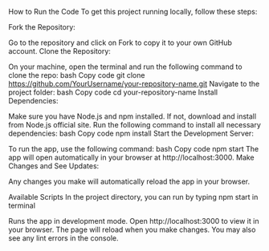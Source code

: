 How to Run the Code
To get this project running locally, follow these steps:

Fork the Repository:

Go to the repository and click on Fork to copy it to your own GitHub account.
Clone the Repository:

On your machine, open the terminal and run the following command to clone the repo:
bash
Copy code
git clone https://github.com/YourUsername/your-repository-name.git
Navigate to the project folder:
bash
Copy code
cd your-repository-name
Install Dependencies:

Make sure you have Node.js and npm installed. If not, download and install from Node.js official site.
Run the following command to install all necessary dependencies:
bash
Copy code
npm install
Start the Development Server:

To run the app, use the following command:
bash
Copy code
npm start
The app will open automatically in your browser at http://localhost:3000.
Make Changes and See Updates:

Any changes you make will automatically reload the app in your browser.

Available Scripts
In the project directory, you can run by typing npm start in terminal

Runs the app in development mode. Open http://localhost:3000 to view it in your browser. The page will reload when you make changes. You may also see any lint errors in the console.

